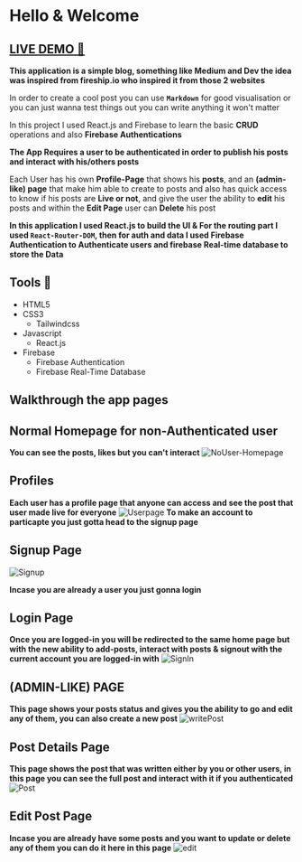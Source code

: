 # Hello & Welcome

## **[LIVE DEMO 🚀](https://simulate-blog-app.netlify.app/)**

**This application is a simple blog, something like Medium and Dev the idea was inspired from fireship.io who inspired it from those 2 websites**

In order to create a cool post you can use **`Markdown`** for good visualisation or you can just wanna test things out you can write anything it won't matter

In this project I used React.js and Firebase to learn the basic **CRUD** operations and also **Firebase Authentications**

**The App Requires a user to be authenticated in order to publish his posts and interact with his/others posts**

Each User has his own **Profile-Page** that shows his **posts**, and an **(admin-like) page** that make him able to create to posts and also has quick access to know if his posts are **Live or not**, and give the user the ability to **edit** his posts and within the **Edit Page** user can **Delete** his post

**In this application I used React.js to build the UI & **For the routing part I used `React-Router-DOM`**, then for auth and data I used Firebase Authentication to Authenticate users and firebase Real-time database to store the Data**

## Tools 🔨

- HTML5
- CSS3
  - Tailwindcss
- Javascript
  - React.js
- Firebase
  - Firebase Authentication
  - Firebase Real-Time Database

## **Walkthrough the app pages**

## **Normal Homepage for non-Authenticated user**

**You can see the posts, likes but you can't interact**
![NoUser-Homepage](https://user-images.githubusercontent.com/112376589/225056328-6ccffd59-baff-4499-93f3-5cf9cd6f7f76.png)

## **Profiles**

**Each user has a profile page that anyone can access and see the post that user made live for everyone**
![Userpage](https://user-images.githubusercontent.com/112376589/225056362-73cc5605-d6bd-47c2-8438-8f01da023281.png)
**To make an account to particapte you just gotta head to the signup page**

## **Signup Page**

![Signup](https://user-images.githubusercontent.com/112376589/225056354-ff17d45d-9cf1-4698-8ed9-d7f14c93cf56.png)

**Incase you are already a user you just gonna login**

## **Login Page**

**Once you are logged-in you will be redirected to the same home page but with the new ability to add-posts, interact with posts & signout with the current account you are logged-in with**
![SignIn](https://user-images.githubusercontent.com/112376589/225056348-d3cfea35-81fd-444e-9ba4-496ef6ef11e9.png)

## **(ADMIN-LIKE) PAGE**

**This page shows your posts status and gives you the ability to go and edit any of them, you can also create a new post**
![writePost](https://user-images.githubusercontent.com/112376589/225056365-2cda5a50-21e0-473f-8953-caeab0901710.png)

## **Post Details Page**

**This page shows the post that was written either by you or other users, in this page you can see the full post and interact with it if you authenticated**
![Post](https://user-images.githubusercontent.com/112376589/225056331-fe06de38-e475-4184-a6e3-0b31158144f7.png)

## **Edit Post Page**

**Incase you are already have some posts and you want to update or delete any of them you can do it here in this page**
![edit](https://user-images.githubusercontent.com/112376589/225056305-da28d318-cfe0-44ac-a0d2-25609d24b192.png)
